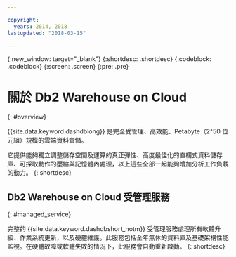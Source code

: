 ```yaml
---

copyright:
  years: 2014, 2018
lastupdated: "2018-03-15"

---
```


<!-- Attribute definitions --> 
{:new_window: target="_blank"}
{:shortdesc: .shortdesc}
{:codeblock: .codeblock}
{:screen: .screen}
{:pre: .pre}

# 關於 Db2 Warehouse on Cloud
{: #overview}

{{site.data.keyword.dashdblong}} 是完全受管理、高效能、Petabyte（2^50 位元組）規模的雲端資料倉儲。

它提供能夠獨立調整儲存空間及運算的真正彈性、高度最佳化的直欄式資料儲存庫、可採取動作的壓縮與記憶體內處理，以上這些全部一起能夠增加分析工作負載的動力。
{: shortdesc}

## Db2 Warehouse on Cloud 受管理服務
{: #managed_service}

完整的 {{site.data.keyword.dashdbshort_notm}} 受管理服務處理所有軟體升級、作業系統更新，以及硬體維護。此服務包括全年無休的資料庫及基礎架構性能監視。在硬體故障或軟體失敗的情況下，此服務會自動重新啟動。
{: shortdesc}


